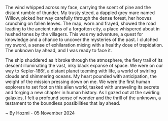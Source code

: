
The wind whipped across my face, carrying the scent of pine and the distant rumble of thunder. My trusty steed, a dappled grey mare named Willow, picked her way carefully through the dense forest, her hooves crunching on fallen leaves. The map, worn and frayed, showed the road leading to the ancient ruins of a forgotten city, a place whispered about in hushed tones by the villagers. This was my adventure, a quest for knowledge and a chance to uncover the mysteries of the past. I clutched my sword, a sense of exhilaration mixing with a healthy dose of trepidation. The unknown lay ahead, and I was ready to face it.

The ship shuddered as it broke through the atmosphere, the fiery trail of its descent illuminating the vast, inky black expanse of space. We were on our way to Kepler-186f, a distant planet teeming with life, a world of swirling clouds and shimmering oceans. My heart pounded with anticipation, the weight of the mission pressing down on me. We were the first human explorers to set foot on this alien world, tasked with unraveling its secrets and forging a new chapter in human history. As I gazed out at the swirling galaxies, I felt a profound sense of wonder and the thrill of the unknown, a testament to the boundless possibilities that lay ahead. 

~ By Hozmi - 05 November 2024
